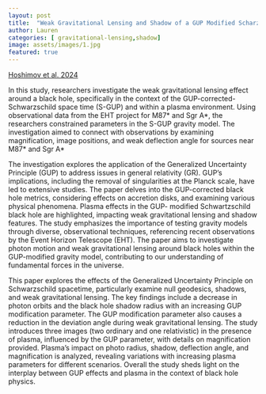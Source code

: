 ```yaml
---
layout: post
title:  "Weak Gravitational Lensing and Shadow of a GUP Modified Scharzschild Black Hole in the Presence of Plasma"
author: Lauren
categories: [ gravitational-lensing,shadow]
image: assets/images/1.jpg
featured: true
---
```

[Hoshimov et al. 2024](https://arxiv.org/abs/2312.10678)

In this study, researchers investigate the weak gravitational lensing effect around a black hole, specifically in the context of the GUP-corrected-Schwarzschild space time (S-GUP) and within a plasma environment. Using observational data from the EHT project for M87* and Sgr A*, the researchers constrained parameters in the S-GUP gravity model. The investigation aimed to connect with observations by examining magnification, image positions, and weak deflection angle for sources near M87* and Sgr A*

The investigation explores the application of the Generalized Uncertainty Principle (GUP) to address issues in general relativity (GR). GUP’s implications, including the removal of singularities at the Planck scale, have led to extensive studies. The paper delves into the GUP-corrected black hole metrics, considering effects on accretion disks, and examining various physical phenomena. Plasma effects in the GUP- modified Schwartzschild black hole are highlighted, impacting weak gravitational lensing and shadow features. The study emphasizes the importance of testing gravity models through diverse, observational techniques, referencing recent observations by the Event Horizon Telescope (EHT). The paper aims to investigate photon motion and weak gravitational lensing around black holes within the GUP-modified gravity model, contributing to our understanding of fundamental forces in the universe. 

This paper explores the effects of the Generalized Uncertainty Principle on Schwarzschild spacetime, particularly examine null geodesics, shadows, and weak gravitational lensing. The key findings include a decrease in photon orbits and the black hole shadow radius with an increasing GUP modification parameter. The GUP modification parameter also causes a reduction in the deviation angle during weak gravitational lensing. The study introduces three images (two ordinary and one relativistic) in the presence of plasma, influenced by the GUP parameter, with details on magnification provided. Plasma’s impact on photo radius, shadow, deflection angle, and magnification is analyzed, revealing variations with increasing plasma parameters for different scenarios. Overall the study sheds light on the interplay between GUP effects and plasma in the context of black hole physics.  

